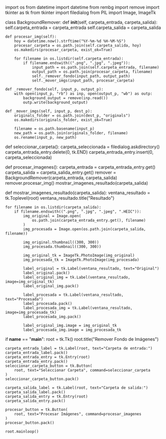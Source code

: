 import os
from datetime import datetime
from rembg import remove
import tkinter as tk
from tkinter import filedialog
from PIL import Image, ImageTk


class BackgroundRemover:
    def __init__(self, carpeta_entrada, carpeta_salida):
        self.carpeta_entrada = carpeta_entrada
        self.carpeta_salida = carpeta_salida

    def procesar_img(self):
        hoy = datetime.now().strftime("%Y-%m-%d %H-%M-%S")
        procesar_carpeta = os.path.join(self.carpeta_salida, hoy)
        os.makedirs(procesar_carpeta, exist_ok=True)

        for filename in os.listdir(self.carpeta_entrada):
            if filename.endswith((".png", ".jpg", ".jpeg")):
                input_path = os.path.join(self.carpeta_entrada, filename)
                output_path = os.path.join(procesar_carpeta, filename)
                self._remover_fondo(input_path, output_path)
                self._mover_imgs(input_path, procesar_carpeta)

    def _remover_fondo(self, input_p, output_p):
        with open(input_p, "rb") as inp, open(output_p, "wb") as outp:
            background_output = remove(inp.read())
            outp.write(background_output)

    def _mover_imgs(self, input_p, dest_p):
        originals_folder = os.path.join(dest_p, "originals")
        os.makedirs(originals_folder, exist_ok=True)

        filename = os.path.basename(input_p)
        new_path = os.path.join(originals_folder, filename)
        os.rename(input_p, new_path)


def seleccionar_carpeta():
    carpeta_seleccionada = filedialog.askdirectory()
    carpeta_entrada_entry.delete(0, tk.END)
    carpeta_entrada_entry.insert(0, carpeta_seleccionada)


def procesar_imagenes():
    carpeta_entrada = carpeta_entrada_entry.get()
    carpeta_salida = carpeta_salida_entry.get()
    remover = BackgroundRemover(carpeta_entrada, carpeta_salida)
    remover.procesar_img()
    mostrar_imagenes_resultado(carpeta_salida)


def mostrar_imagenes_resultado(carpeta_salida):
    ventana_resultado = tk.Toplevel(root)
    ventana_resultado.title("Resultado")

    for filename in os.listdir(carpeta_salida):
        if filename.endswith((".png", ".jpg", ".jpeg", ".HEIC")):
            img_original = Image.open(
                os.path.join(carpeta_entrada_entry.get(), filename)
            )
            img_procesada = Image.open(os.path.join(carpeta_salida, filename))

            img_original.thumbnail((300, 300))
            img_procesada.thumbnail((300, 300))

            img_original_tk = ImageTk.PhotoImage(img_original)
            img_procesada_tk = ImageTk.PhotoImage(img_procesada)

            label_original = tk.Label(ventana_resultado, text="Original")
            label_original.pack()
            label_original_img = tk.Label(ventana_resultado, image=img_original_tk)
            label_original_img.pack()

            label_procesada = tk.Label(ventana_resultado, text="Procesada")
            label_procesada.pack()
            label_procesada_img = tk.Label(ventana_resultado, image=img_procesada_tk)
            label_procesada_img.pack()

            label_original_img.image = img_original_tk
            label_procesada_img.image = img_procesada_tk


if __name__ == "__main__":
    root = tk.Tk()
    root.title("Remover Fondo de Imágenes")

    carpeta_entrada_label = tk.Label(root, text="Carpeta de entrada:")
    carpeta_entrada_label.pack()
    carpeta_entrada_entry = tk.Entry(root)
    carpeta_entrada_entry.pack()
    seleccionar_carpeta_button = tk.Button(
        root, text="Seleccionar Carpeta", command=seleccionar_carpeta
    )
    seleccionar_carpeta_button.pack()

    carpeta_salida_label = tk.Label(root, text="Carpeta de salida:")
    carpeta_salida_label.pack()
    carpeta_salida_entry = tk.Entry(root)
    carpeta_salida_entry.pack()

    procesar_button = tk.Button(
        root, text="Procesar Imágenes", command=procesar_imagenes
    )
    procesar_button.pack()

    root.mainloop()
